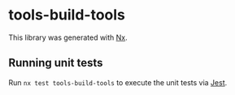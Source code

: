 # tools-build-tools

This library was generated with [Nx](https://nx.dev).

## Running unit tests

Run `nx test tools-build-tools` to execute the unit tests via [Jest](https://jestjs.io).
